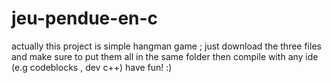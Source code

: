 # jeu-pendue-en-c
actually this project is simple hangman game ;
just download the three files and make sure to put them all in the same folder
then compile with any ide (e.g codeblocks , dev c++)
have fun! :)
